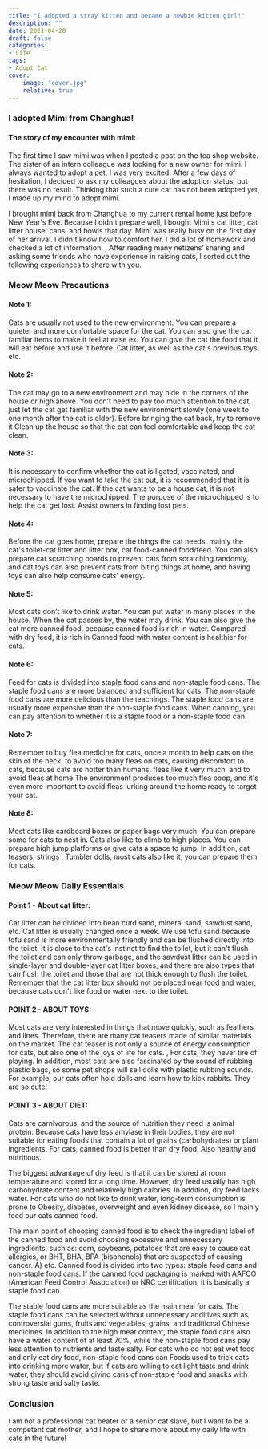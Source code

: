 ```yaml
---
title: "I adopted a stray kitten and became a newbie kitten girl!"
description: ""
date: 2021-04-20
draft: false
categories: 
- Life
tags:
- Adopt Cat
cover:
    image: "cover.jpg"
    relative: true
---
```


### I adopted Mimi from Changhua!

  <!--more-->

#### The story of my encounter with mimi:

The first time I saw mimi was when I posted a post on the tea shop website. The sister of an intern colleague was looking for a new owner for mimi. I always wanted to adopt a pet. I was very excited. After a few days of hesitation, I decided to ask my colleagues about the adoption status, but there was no result. Thinking that such a cute cat has not been adopted yet, I made up my mind to adopt mimi.

I brought mimi back from Changhua to my current rental home just before New Year's Eve. Because I didn't prepare well, I bought Mimi's cat litter, cat litter house, cans, and bowls that day. Mimi was really busy on the first day of her arrival. I didn't know how to comfort her. I did a lot of homework and checked a lot of information. , After reading many netizens’ sharing and asking some friends who have experience in raising cats, I sorted out the following experiences to share with you.

### Meow Meow Precautions

#### Note 1:
Cats are usually not used to the new environment. You can prepare a quieter and more comfortable space for the cat. You can also give the cat familiar items to make it feel at ease ex. You can give the cat the food that it will eat before and use it before. Cat litter, as well as the cat's previous toys, etc.

#### Note 2:
The cat may go to a new environment and may hide in the corners of the house or high above. You don’t need to pay too much attention to the cat, just let the cat get familiar with the new environment slowly (one week to one month after the cat is older). Before bringing the cat back, try to remove it Clean up the house so that the cat can feel comfortable and keep the cat clean.

#### Note 3:
It is necessary to confirm whether the cat is ligated, vaccinated, and microchipped. If you want to take the cat out, it is recommended that it is safer to vaccinate the cat. If the cat wants to be a house cat, it is not necessary to have the microchipped. The purpose of the microchipped is to help the cat get lost. Assist owners in finding lost pets.

#### Note 4:
Before the cat goes home, prepare the things the cat needs, mainly the cat's toilet-cat litter and litter box, cat food-canned food/feed. You can also prepare cat scratching boards to prevent cats from scratching randomly, and cat toys can also prevent cats from biting things at home, and having toys can also help consume cats’ energy.

#### Note 5:
Most cats don’t like to drink water. You can put water in many places in the house. When the cat passes by, the water may drink. You can also give the cat more canned food, because canned food is rich in water. Compared with dry feed, it is rich in Canned food with water content is healthier for cats.

#### Note 6:
Feed for cats is divided into staple food cans and non-staple food cans. The staple food cans are more balanced and sufficient for cats. The non-staple food cans are more delicious than the teachings. The staple food cans are usually more expensive than the non-staple food cans. When canning, you can pay attention to whether it is a staple food or a non-staple food can.

#### Note 7:
Remember to buy flea medicine for cats, once a month to help cats on the skin of the neck, to avoid too many fleas on cats, causing discomfort to cats, because cats are hotter than humans, fleas like it very much, and to avoid fleas at home The environment produces too much flea poop, and it's even more important to avoid fleas lurking around the home ready to target your cat.

#### Note 8:
Most cats like cardboard boxes or paper bags very much. You can prepare some for cats to nest in. Cats also like to climb to high places. You can prepare high jump platforms or give cats a space to jump. In addition, cat teasers, strings , Tumbler dolls, most cats also like it, you can prepare them for cats.

### Meow Meow Daily Essentials

#### Point 1 - About cat litter:

  Cat litter can be divided into bean curd sand, mineral sand, sawdust sand, etc. Cat litter is usually changed once a week. We use tofu sand because tofu sand is more environmentally friendly and can be flushed directly into the toilet. It is close to the cat's instinct to find the toilet, but it can't flush the toilet and can only throw garbage, and the sawdust litter can be used in single-layer and double-layer cat litter boxes, and there are also types that can flush the toilet and those that are not thick enough to flush the toilet. Remember that the cat litter box should not be placed near food and water, because cats don't like food or water next to the toilet.

#### POINT 2 - ABOUT TOYS:

Most cats are very interested in things that move quickly, such as feathers and lines. Therefore, there are many cat teasers made of similar materials on the market. The cat teaser is not only a source of energy consumption for cats, but also one of the joys of life for cats. , For cats, they never tire of playing. In addition, most cats are also fascinated by the sound of rubbing plastic bags, so some pet shops will sell dolls with plastic rubbing sounds. For example, our cats often hold dolls and learn how to kick rabbits. They are so cute!

#### POINT 3 - ABOUT DIET:

Cats are carnivorous, and the source of nutrition they need is animal protein. Because cats have less amylase in their bodies, they are not suitable for eating foods that contain a lot of grains (carbohydrates) or plant ingredients. For cats, canned food is better than dry food. Also healthy and nutritious.

The biggest advantage of dry feed is that it can be stored at room temperature and stored for a long time. However, dry feed usually has high carbohydrate content and relatively high calories. In addition, dry feed lacks water. For cats who do not like to drink water, long-term consumption is prone to Obesity, diabetes, overweight and even kidney disease, so I mainly feed our cats canned food.

The main point of choosing canned food is to check the ingredient label of the canned food and avoid choosing excessive and unnecessary ingredients, such as: corn, soybeans, potatoes that are easy to cause cat allergies, or BHT, BHA, BPA (bisphenols) that are suspected of causing cancer. A) etc.
Canned food is divided into two types: staple food cans and non-staple food cans. If the canned food packaging is marked with AAFCO (American Feed Control Association) or NRC certification, it is basically a staple food can.

The staple food cans are more suitable as the main meal for cats. The staple food cans can be selected without unnecessary additives such as controversial gums, fruits and vegetables, grains, and traditional Chinese medicines. In addition to the high meat content, the staple food cans also have a water content of at least 70%, while the non-staple food cans pay less attention to nutrients and taste salty. For cats who do not eat wet food and only eat dry food, non-staple food cans can Foods used to trick cats into drinking more water, but if cats are willing to eat light taste and drink water, they should avoid giving cans of non-staple food and snacks with strong taste and salty taste.

### Conclusion
I am not a professional cat beater or a senior cat slave, but I want to be a competent cat mother, and I hope to share more about my daily life with cats in the future!

